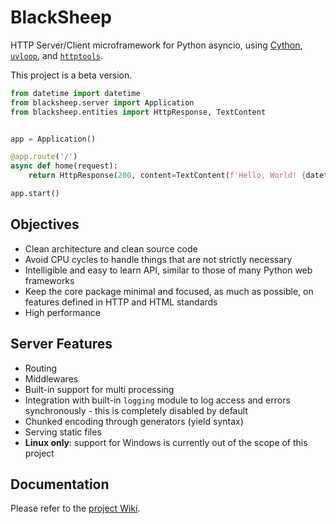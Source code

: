 # BlackSheep
HTTP Server/Client microframework for Python asyncio, using [Cython](https://cython.org), 
[`uvloop`](https://magic.io/blog/uvloop-blazing-fast-python-networking/), and 
[`httptools`](https://github.com/MagicStack/httptools). 

This project is a beta version.

```python
from datetime import datetime
from blacksheep.server import Application
from blacksheep.entities import HttpResponse, TextContent


app = Application()

@app.route('/')
async def home(request):
    return HttpResponse(200, content=TextContent(f'Hello, World! {datetime.utcnow().isoformat()}'))

app.start()
```

## Objectives
* Clean architecture and clean source code
* Avoid CPU cycles to handle things that are not strictly necessary
* Intelligible and easy to learn API, similar to those of many Python web frameworks
* Keep the core package minimal and focused, as much as possible, on features defined in HTTP and HTML standards
* High performance

## Server Features
* Routing
* Middlewares
* Built-in support for multi processing
* Integration with built-in `logging` module to log access and errors synchronously - this is completely disabled by default
* Chunked encoding through generators (yield syntax)
* Serving static files
* __Linux only__: support for Windows is currently out of the scope of this project

## Documentation
Please refer to the [project Wiki](https://github.com/RobertoPrevato/BlackSheep/wiki).
